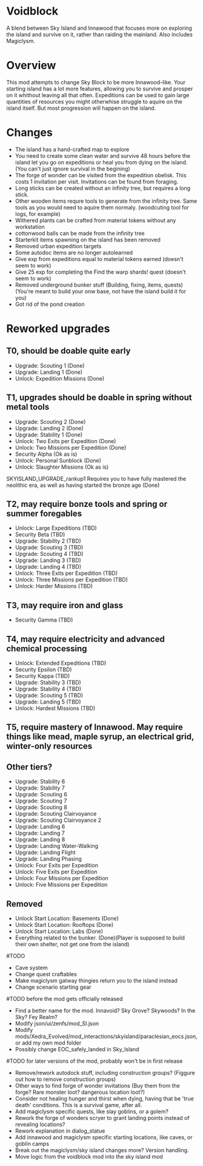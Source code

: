 # Voidblock
A blend between Sky Island and Innawood that focuses more on exploring the island and survive on it, rather than raiding the mainland. Also includes Magiclysm.

# Overview
This mod attempts to change Sky Block to be more Innawood-like. Your starting island has a lot more features, allowing you to survive and prosper on it whithout leaving all that often. Expeditions can be used to gain large quantities of resources you might otherwhise struggle to aquire on the island itself. But most progression will happen on the island.


# Changes
- The island has a hand-crafted map to explore
- You need to create some clean water and survive 48 hours before the island let you go on expeditions or heal you from dying on the island. (You can't just ignore survival in the begining)
- The forge of wonder can be visited from the expedition obelisk. This costs 1 invitation per visit. Invitations can be found from foraging.
- Long sticks can be created without an infinity tree, but requires a long stick.
- Other wooden items requre tools to generate from the infinity tree. Same tools as you would need to aquire them normaly. (woodcuting tool for logs, for example)
- Withered plants can be crafted from material tokens without any workstation
- cottonwood balls can be made from the infinity tree
- Starterkit items spawning on the island has been removed
- Removed urban expedition targets
- Some autodoc items are no longer autolearned
- Give exp from expeditions equal to material tokens earned (doesn't seem to work)
- Give 25 exp for completing the Find the warp shards! quest (doesn't seem to work)
- Removed underground bunker stuff (Building, fixing, items, quests) (You're meant to build your onw base, not have the island build it for you)
- Got rid of the pond creation

# Reworked upgrades

## T0, should be doable quite early
- Upgrade: Scouting 1 (Done)
- Upgrade: Landing 1 (Done)
- Unlock: Expedition Missions (Done)

## T1, upgrades should be doable in spring without metal tools
- Upgrade: Scouting 2 (Done)
- Upgrade: Landing 2 (Done)
- Upgrade: Stability 1 (Done)
- Unlock: Two Exits per Expedition (Done)
- Unlock: Two Missions per Expedition (Done)
- Security Alpha (Ok as is)
- Unlock: Personal Sunblock (Done)
- Unlock: Slaughter Missions (Ok as is)

SKYISLAND_UPGRADE_rankup1 Requires you to have fully mastered the neolithic era, as well as having started the bronze age (Done)

## T2, may require bonze tools and spring or summer foregables
- Unlock: Large Expeditions (TBD)
- Security Beta (TBD)
- Upgrade: Stability 2 (TBD)
- Upgrade: Scouting 3 (TBD)
- Upgrade: Scouting 4 (TBD)
- Upgrade: Landing 3 (TBD)
- Upgrade: Landing 4 (TBD)
- Unlock: Three Exits per Expedition (TBD)
- Unlock: Three Missions per Expedition (TBD)
- Unlock: Harder Missions (TBD)

## T3, may require iron and glass
- Security Gamma (TBD)

## T4, may require electricity and advanced chemical processing
- Unlock: Extended Expeditions (TBD)
- Security Epsilon (TBD)
- Security Kappa (TBD)
- Upgrade: Stability 3 (TBD)
- Upgrade: Stability 4 (TBD)
- Upgrade: Scouting 5 (TBD)
- Upgrade: Landing 5 (TBD)
- Unlock: Hardest Missions (TBD)

## T5, require mastery of Innawood. May require things like mead, maple syrup, an electrical grid, winter-only resources

## Other tiers?
- Upgrade: Stability 6
- Upgrade: Stability 7
- Upgrade: Scouting 6
- Upgrade: Scouting 7
- Upgrade: Scouting 8
- Upgrade: Scouting Clairvoyance
- Upgrade: Scouting Clairvoyance 2
- Upgrade: Landing 6
- Upgrade: Landing 7
- Upgrade: Landing 8
- Upgrade: Landing Water-Walking
- Upgrade: Landing Flight
- Upgrade: Landing Phasing
- Unlock: Four Exits per Expedition
- Unlock: Five Exits per Expedition
- Unlock: Four Missions per Expedition
- Unlock: Five Missions per Expedition


## Removed
- Unlock Start Location: Basements (Done)
- Unlock Start Location: Rooftops (Done)
- Unlock Start Location: Labs (Done)
- Everything related to the bunker. (Done)(Player is supposed to build their own shelter, not get one from the island)

#TODO
- Cave system
- Change quest craftables
- Make magiclysm gatway thingies return you to the island instead
- Change scenario starting gear

#TODO before the mod gets officially released
- Find a better name for the mod. Innavoid? Sky Grove? Skywoods? In the Sky? Fey Realm?
- Modify json/ui/zenfs/mod_SI.json
- Modify mods/Xedra_Evolved/mod_interactions/skyisland/paraclesian_eocs.json, or add my own mod folder
- Possibly change EOC_safely_landed in Sky_Island

#TODO for later versions of the mod, probably won't be in first release
- Remove/rework autodock stuff, including construction groups? (Figgure out how to remove construction groups)
- Other ways to find forge of wonder invitations (Buy them from the forge? Rare monster loot? dangerous location loot?)
- Consider not healing hunger and thirst when dying, having that be 'true death' conditions. This is a survival game, after all.
- Add magiclysm specific quests, like slay goblins, or a golem?
- Rework the forge of wonders scryer to grant landing points instead of revealing locations?
- Rework explanation in dialog_statue
- Add innawood and magiclysm specific starting locations, like caves, or goblin camps
- Break out the magiclysm/sky island changes more? Version handling.
- Move logic from the voidblock mod into the sky island mod